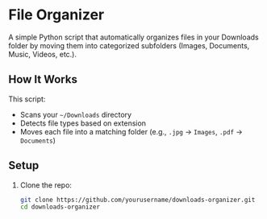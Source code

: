 # File Organizer

A simple Python script that automatically organizes files in your Downloads folder by moving them into categorized subfolders (Images, Documents, Music, Videos, etc.).

## How It Works

This script:
- Scans your `~/Downloads` directory
- Detects file types based on extension
- Moves each file into a matching folder (e.g., `.jpg` → `Images`, `.pdf` → `Documents`)

## Setup

1. Clone the repo:
   ```bash
   git clone https://github.com/yourusername/downloads-organizer.git
   cd downloads-organizer
